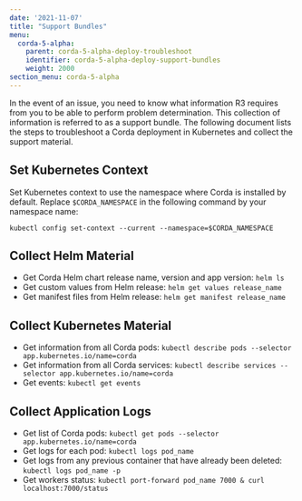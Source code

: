 ```yaml
---
date: '2021-11-07'
title: "Support Bundles"
menu:
  corda-5-alpha:
    parent: corda-5-alpha-deploy-troubleshoot
    identifier: corda-5-alpha-deploy-support-bundles
    weight: 2000
section_menu: corda-5-alpha
---
```

<!--https://r3-cev.atlassian.net/browse/CORE-7232-->

In the event of an issue, you need to know what information R3 requires from you to be able to perform problem determination. This collection of information is referred to as a support bundle. The following document lists the steps to troubleshoot a Corda deployment in Kubernetes and collect the support material.

## Set Kubernetes Context

Set Kubernetes context to use the namespace where Corda is installed by default. Replace `$CORDA_NAMESPACE` in the following command by your namespace name:

```
kubectl config set-context --current --namespace=$CORDA_NAMESPACE
```

## Collect Helm Material

* Get Corda Helm chart release name, version and app version: `helm ls`
* Get custom values from Helm release: `helm get values release_name`
* Get manifest files from Helm release: `helm get manifest release_name`

## Collect Kubernetes Material

* Get information from all Corda pods: `kubectl describe pods --selector app.kubernetes.io/name=corda`
* Get information from all Corda services: `kubectl describe services --selector app.kubernetes.io/name=corda`
* Get events: `kubectl get events`

## Collect Application Logs

* Get list of Corda pods: `kubectl get pods --selector app.kubernetes.io/name=corda`
* Get logs for each pod: `kubectl logs pod_name`
* Get logs from any previous container that have already been deleted: `kubectl logs pod_name -p`
* Get workers status: `kubectl port-forward pod_name 7000 & curl localhost:7000/status`
